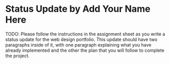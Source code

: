 # Status Update by Add Your Name Here

TODO: Please follow the instructions in the assignment sheet as you write a status
update for the web design portfolio. This update should have two paragraphs
inside of it, with one paragraph explaining what you have already implemented
and the other the plan that you will follow to complete the project.

